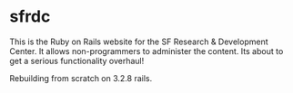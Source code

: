 sfrdc
=====

This is the Ruby on Rails website for the SF Research &amp; Development Center. It allows non-programmers to administer the content. Its about to get a serious functionality overhaul!

Rebuilding from scratch on 3.2.8 rails.
